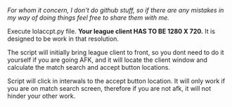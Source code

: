 *For whom it concern, I don't do github stuff, so if there are any mistakes in my way of doing things feel free to share them with me.* 

Execute lolaccpt.py file. **Your league client HAS TO BE 1280 X 720.** It is designed to be work in that resolution.

The script will initially bring league client to front, so you dont need to do it yourself if you are going AFK, and it will locate the client window and calculate the match search and accept button locations. 

Script will click in interwals to the accept button location. It will only work if you are on match search screen, therefore if you are not afk, it will not hinder your other work. 
